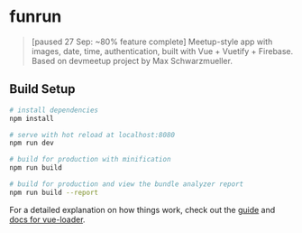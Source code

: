 # funrun

> [paused 27 Sep: ~80% feature complete] Meetup-style app with images, date, time, authentication, built with Vue + Vuetify + Firebase. Based on devmeetup project by Max Schwarzmueller.

## Build Setup

``` bash
# install dependencies
npm install

# serve with hot reload at localhost:8080
npm run dev

# build for production with minification
npm run build

# build for production and view the bundle analyzer report
npm run build --report
```

For a detailed explanation on how things work, check out the [guide](http://vuejs-templates.github.io/webpack/) and [docs for vue-loader](http://vuejs.github.io/vue-loader).
